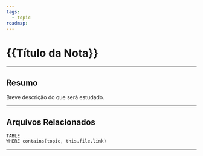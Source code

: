```yaml
---
tags:
  - topic
roadmap:
---
```

# {{Título da Nota}}

---
## **Resumo**
Breve descrição do que será estudado.

---
## **Arquivos Relacionados**
```dataview
TABLE
WHERE contains(topic, this.file.link)
```

---
